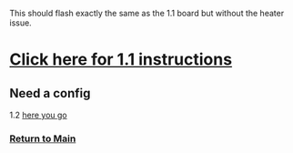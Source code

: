 <PENDING TEST ARTICLE>

This should flash exactly the same as the 1.1 board but without the heater issue.

# [Click here for 1.1 instructions](./ebb36-42_v1.1.md)


## Need a config 
1.2 [here you go](./example_configs/toolhead_btt_ebbcan_G0B1_v1.2.cfg)


### [Return to Main](../index.md)

<WIP>
